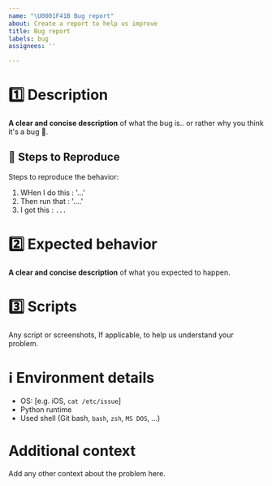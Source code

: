 ```yaml
---
name: "\U0001F41B Bug report"
about: Create a report to help us improve
title: Bug report
labels: bug
assignees: ''

---
```


# 1️⃣ Description

**A clear and concise description** of what the bug is.. or rather why you think it's a bug 🙂.

## 📑 Steps to Reproduce

Steps to reproduce the behavior:

1. WHen I do this : '...'
2. Then run that : '....'
3. I got this : `...`

# 2️⃣ Expected behavior

**A clear and concise description** of what you expected to happen.

# 3️⃣ Scripts

Any script or screenshots, If applicable, to help us understand your problem.

# ℹ️ Environment details

 - OS: [e.g. iOS, `cat /etc/issue`]
 - Python runtime
 - Used shell (Git bash, `bash`, `zsh`, `MS DOS`, ...)
 
# Additional context

Add any other context about the problem here.
